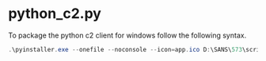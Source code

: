 # python_c2.py
To package the python c2 client for windows follow the following syntax.
```powershell
.\pyinstaller.exe --onefile --noconsole --icon=app.ico D:\SANS\573\scripts\MsMpEng.py
```
